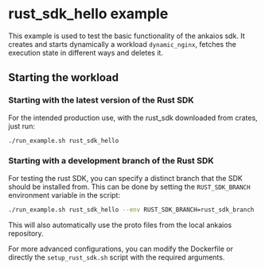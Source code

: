# rust_sdk_hello example

This example is used to test the basic functionality of the ankaios sdk. It creates and starts dynamically a workload `dynamic_nginx`, fetches the execution state in different ways and deletes it.

## Starting the workload

### Starting with the latest version of the Rust SDK

For the intended production use, with the rust_sdk downloaded from crates, just run:

``` bash
./run_example.sh rust_sdk_hello
```

### Starting with a development branch of the Rust SDK

For testing the rust SDK, you can specify a distinct branch that the SDK should be installed from. This can be done by setting the `RUST_SDK_BRANCH` environment variable in the script:

``` bash
./run_example.sh rust_sdk_hello --env RUST_SDK_BRANCH=rust_sdk_branch
```

This will also automatically use the proto files from the local ankaios repository.

For more advanced configurations, you can modify the Dockerfile or directly the `setup_rust_sdk.sh` script with the required arguments.
